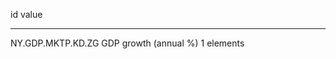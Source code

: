id                 value
-----------------  ---------------------
NY.GDP.MKTP.KD.ZG  GDP growth (annual %)
                   1 elements